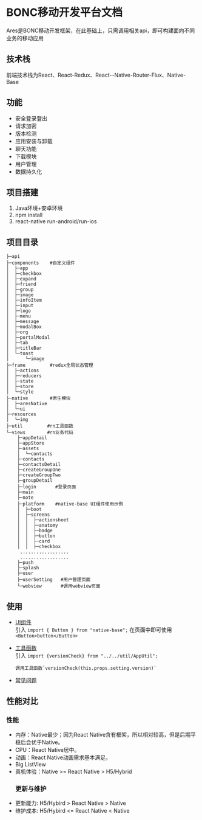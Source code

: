 # BONC移动开发平台文档

Ares是BONC移动开发框架，在此基础上，只需调用相关api，即可构建面向不同业务的移动应用

## 技术栈

前端技术栈为React、React-Redux、React--Native-Router-Flux、Native-Base

## 功能

* 安全登录登出
* 请求加密
* 版本检测
* 应用安装与卸载
* 聊天功能
* 下载模块
* 用户管理
* 数据持久化

## 项目搭建

1. Java环境+安卓环境
2. npm install
3. react-native run-android/run-ios

## 项目目录

```
├─api
├─components    #自定义组件
│  ├─app
│  ├─checkbox
│  ├─expand
│  ├─friend
│  ├─group
│  ├─image
│  ├─infoItem
│  ├─input
│  ├─logo
│  ├─menu
│  ├─message
│  ├─modalBox
│  ├─org
│  ├─portalModal
│  ├─tab
│  ├─titleBar
│  └─toast
│      └─image
├─frame         #redux全局状态管理
│  ├─actions
│  ├─reducers
│  ├─state
│  ├─store
│  └─style
├─native        #原生模块
│  ├─aresNative
│  └─ui
├─resources
│  └─img
├─util         #rn工具函数
└─views        #rn业务代码
    ├─appDetail
    ├─appStore
    ├─assets
    │  └─contacts
    ├─contacts
    ├─contactsDetail
    ├─createGroupOne
    ├─createGroupTwo
    ├─groupDetail
    ├─login       #登录页面
    ├─main
    ├─note
    ├─platform    #native-base UI组件使用示例
    │  ├─boot
    │  ├─screens
    │  │  ├─actionsheet
    │  │  ├─anatomy
    │  │  ├─badge
    │  │  ├─button
    │  │  ├─card
    │  │  ├─checkbox
     ..................
     ..................
    ├─push
    ├─splash        
    ├─user
    ├─userSetting   #用户管理页面
    └─webview       #调用webview页面
```

## 使用

* [UI组件](chapter1.md)  
   引入 `import { Button } from "native-base";` 在页面中即可使用`<Button>button</Button>`

* [工具函数](di-er-zhang.md)  
      引入 `import {versionCheck} from "../../util/AppUtil";`

      调用工具函数`versionCheck(this.props.setting.version)`

* [常见问题](di-san-zhang.md)

## 性能对比

### 性能

* 内存：Native最少；因为React Native含有框架，所以相对较高，但是后期平稳后会优于Native。
* CPU：React Native居中。
* 动画：React Native动画需求基本满足。
* Big ListView
* 真机体验：Native &gt;= React Native &gt; H5/Hybrid
  ### 更新与维护
* 更新能力: H5/Hybird &gt; React Native &gt; Native
* 维护成本: H5/Hybird &lt;= React Native &lt; Native



